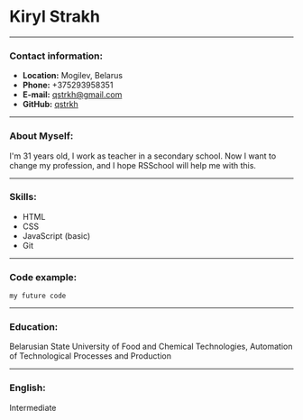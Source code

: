 # Kiryl Strakh

---

### Contact information:
- **Location:** Mogilev, Belarus
- **Phone:** +375293958351
- **E-mail:** qstrkh@gmail.com
- **GitHub:** [qstrkh](https://github.com/qstrkh)

---

### About Myself:
I'm 31 years old, I work as teacher in a secondary school. Now I want to change my profession, and I hope RSSchool will help me with this.

---

### Skills:
- HTML
- CSS
- JavaScript (basic)
- Git

---

### Code example:
```
my future code
```

---

### Education:
Belarusian State University of Food and Chemical Technologies, Automation of Technological Processes and Production

---

### English:
Intermediate